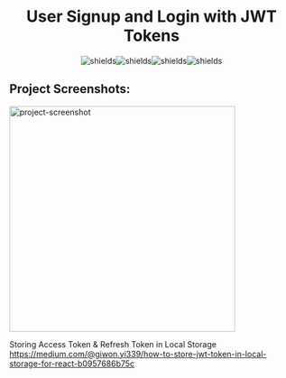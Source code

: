 <h1 align="center" id="title">User Signup and Login with JWT Tokens</h1>


<p align="center"><img src="	https://img.shields.io/badge/React-20232A?style=for-the-badge&amp;logo=react&amp;logoColor=61DAFB" alt="shields"><img src="https://img.shields.io/badge/styled--components-DB7093?style=for-the-badge&amp;logo=styled-components&amp;logoColor=white" alt="shields"><img src="https://img.shields.io/badge/HTML5-E34F26?style=for-the-badge&amp;logo=html5&amp;logoColor=white" alt="shields"><img src="https://img.shields.io/badge/React_Router-CA4245?style=for-the-badge&amp;logo=react-router&amp;logoColor=white" alt="shields"></p>

<h2>Project Screenshots:</h2>

<img src="" alt="project-screenshot" width="400" height="400/">

Storing Access Token & Refresh Token in Local Storage 
https://medium.com/@giwon.yi339/how-to-store-jwt-token-in-local-storage-for-react-b0957686b75c
